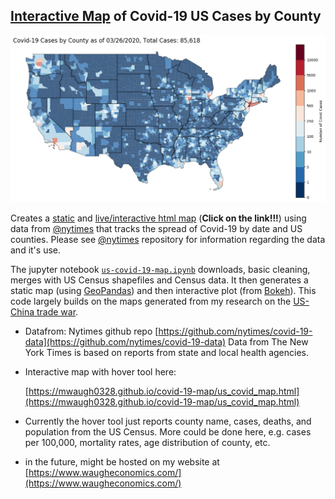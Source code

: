 ## [Interactive Map](https://mwaugh0328.github.io/covid-19-map/us_covid_map.html) of Covid-19 US Cases by County

![](covid-19-map.png)

Creates a [static](covid-19-map.png) and [live/interactive html map](https://mwaugh0328.github.io/covid-19-map/us_covid_map.html)  (**Click on the link!!!**) using data from [@nytimes](https://github.com/nytimes/covid-19-data) that tracks the spread of Covid-19 by date and US counties. Please see [@nytimes](https://github.com/nytimes/covid-19-data) repository for information regarding the data and it's use.

The jupyter notebook [``us-covid-19-map.ipynb``](us-covid-19-map.ipynb) downloads, basic cleaning, merges with US Census shapefiles and Census data. It then generates a static map (using [GeoPandas](https://github.com/geopandas)) and then interactive plot (from [Bokeh](https://github.com/bokeh)). This code largely builds on the maps generated from my research on the [US-China trade war](https://github.com/mwaugh0328/consumption_and_tradewar).

- Datafrom: Nytimes github repo [https://github.com/nytimes/covid-19-data](https://github.com/nytimes/covid-19-data) Data from The New York Times is based on reports from state and local health agencies.

- Interactive map with hover tool here:

  [https://mwaugh0328.github.io/covid-19-map/us_covid_map.html](https://mwaugh0328.github.io/covid-19-map/us_covid_map.html)

- Currently the hover tool just reports county name, cases, deaths, and population from the US Census. More could be done here, e.g. cases per 100,000, mortality rates, age distribution of county, etc.

- in the future, might be hosted on my website at [https://www.waugheconomics.com/](https://www.waugheconomics.com/)
